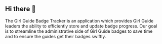 ## Hi there 👋


The Girl Guide Badge Tracker is an application which provides Girl Guide leaders the ability to efficiently store and update badge progress. Our goal is to streamline the administrative side of Girl Guide badges to save time and to ensure the guides get their badges swiftly.
